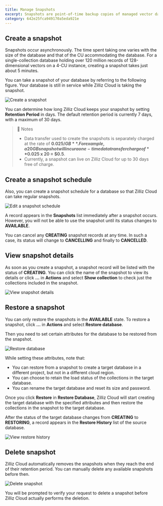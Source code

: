 ```yaml
---
title: Manage Snapshots
excerpt: Snapshots are point-of-time backup copies of managed vector databases on Zilliz Cloud. You can use it as a baseline for new databases or just for data backup. This guide demonstrates how you can create a snapshot of a database, restore the snapshot to create a new database, and delete the snapshot if it is no longer needed.  
category: 642e25fca949170a5eda921e
---
```


## Create a snapshot

Snapshots occur asynchronously. The time spent taking one varies with the size of the database and that of the CU accommodating the database. For a single-collection database holding over 120 million records of 128-dimensional vectors on a 4-CU instance, creating a snapshot takes just about 5 minutes.

You can take a snapshot of your database by referring to the following figure. Your database is still in service while Zilliz Cloud is taking the snapshot.

![Create a snapshot](https://assets.zilliz.com/zillizCloudDocAssets/create_snapshot.png)

You can determine how long Zilliz Cloud keeps your snapshot by setting **Retention Period** in days. The default retention period is currently 7 days, with a maximum of 30 days.

> 📘 Notes
> 
> - Data transfer used to create the snapshots is separately charged at the rate of **$0.025/GB**. For example, a 20 GB snapshot will incur a one-time data transfer charge of **$0.025 x 20 = $0.5**.
> - Currently, a snapshot can live on Zilliz Cloud for up to 30 days free of charge.

## Create a snapshot schedule

Also, you can create a snapshot schedule for a database so that Zilliz Cloud can take regular snapshots.

![Edit a snapshot schedule](https://assets.zilliz.com/zillizCloudDocAssets/edit_snapshot_schedule.png)

A record appears in the **Snapshots** list immediately after a snapshot occurs. However, you will not be able to use the snapshot until its status changes to **AVAILABLE**.

You can cancel any **CREATING** snapshot records at any time. In such a case, its status will change to **CANCELLING** and finally to **CANCELLED**.

## View snapshot details

As soon as you create a snapshot, a snapshot record will be listed with the status of **CREATING**. You can click the name of the snapshot to view its details or click **...** in **Actions** and select **Show collection** to check just the collections included in the snapshot.

![View snapshot details](https://assets.zilliz.com/zillizCloudDocAssets/view_snapshot_details.png)

## Restore a snapshot

You can only restore the snapshots in the **AVAILABLE** state. To restore a snapshot, click **...** in **Actions** and select **Restore database**. 

Then you need to set certain attributes for the database to be restored from the snapshot.

![Restore database](https://assets.zilliz.com/zillizCloudDocAssets/restore_database.png)

While setting these attributes, note that:

- You can restore from a snapshot to create a target database in a different project, but not in a different cloud region.
- You can choose to retain the load status of the collections in the target database.
- You can rename the target database and reset its size and password.

Once you click **Restore** in **Restore Database**, Zilliz Cloud will start creating the target database with the specified attributes and then restore the collections in the snapshot to the target database.

After the status of the target database changes from **CREATING** to **RESTORING**, a record appears in the **Restore History** list of the source database.

![View restore history](https://assets.zilliz.com/zillizCloudDocAssets/view_restore_history.png)

## Delete snapshot

Zilliz Cloud automatically removes the snapshots when they reach the end of their retention period. You can manually delete any available snapshots before then.

![Delete snapshot](https://assets.zilliz.com/zillizCloudDocAssets/delete_snapshot.png)

You will be prompted to verify your request to delete a snapshot before Zilliz Cloud actually performs the deletion.
